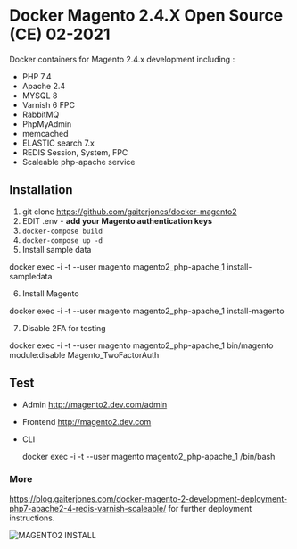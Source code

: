
# Docker Magento 2.4.X Open Source (CE) 02-2021

Docker containers for Magento 2.4.x development including :

  - PHP 7.4
  - Apache 2.4
  - MYSQL 8
  - Varnish 6 FPC  
  - RabbitMQ  
  - PhpMyAdmin
  - memcached
  - ELASTIC search 7.x
  - REDIS Session, System, FPC
  - Scaleable php-apache service

## Installation

1. git clone https://github.com/gaiterjones/docker-magento2  
2. EDIT .env - **add your Magento authentication keys**  
3. `docker-compose build`
4. `docker-compose up -d`   
5. Install sample data

docker exec -i -t --user magento magento2_php-apache_1 install-sampledata  

6. Install Magento

docker exec -i -t --user magento magento2_php-apache_1 install-magento

7. Disable 2FA for testing

docker exec -i -t --user magento magento2_php-apache_1 bin/magento module:disable Magento_TwoFactorAuth

## Test

 - Admin
http://magento2.dev.com/admin  
 - Frontend
http://magento2.dev.com   
 - CLI


    docker exec -i -t --user magento magento2_php-apache_1 /bin/bash

### More

https://blog.gaiterjones.com/docker-magento-2-development-deployment-php7-apache2-4-redis-varnish-scaleable/ for further deployment instructions.

![MAGENTO2 INSTALL](https://blog.gaiterjones.com/dropbox/docker-install-magento240.gif)
